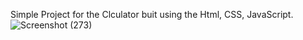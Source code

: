 Simple Project for the Clculator buit using the Html, CSS, JavaScript.
![Screenshot (273)](https://github.com/user-attachments/assets/557bbd6c-5c72-456c-a09e-418dc3bf3b30)
